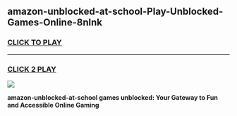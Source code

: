 
## amazon-unblocked-at-school-Play-Unblocked-Games-Online-8nlnk
<h3>
<a href="https://premium76.site?title=amazon-unblocked-at-school&ref=25A">CLICK TO PLAY</a></h3>
<hr>

<h3>
<a href="https://premium76.site?title=amazon-unblocked-at-school&ref=25A">CLICK 2 PLAY</a>
  
</h3>

<a href="https://premium76.site?title=amazon-unblocked-at-school&ref=25A"><img src="https://clearcache.store/games.png"></a>


**amazon-unblocked-at-school games unblocked: Your Gateway to Fun and Accessible Online Gaming**
